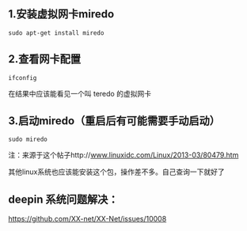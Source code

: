 ## 1.安装虚拟网卡miredo
`sudo apt-get install miredo`

## 2.查看网卡配置
`ifconfig` 

在结果中应该能看见一个叫 teredo 的虚拟网卡

## 3.启动miredo（重启后有可能需要手动启动）
`sudo miredo`

注：来源于这个帖子http://www.linuxidc.com/Linux/2013-03/80479.htm

其他linux系统也应该能安装这个包，操作差不多。自己查询一下就好了

## deepin 系统问题解决：  
 https://github.com/XX-net/XX-Net/issues/10008
